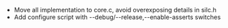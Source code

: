 * Move all implementation to core.c, avoid overexposing details in silc.h
* Add configure script with --debug/--release,--enable-asserts switches
